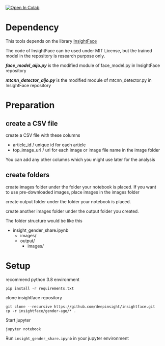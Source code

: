 [![Open In Colab](https://colab.research.google.com/assets/colab-badge.svg)](https://colab.research.google.com/github/Nikkei/aijoproject/blob/main/insight-gender/insight_gender_share.ipynb)

# Dependency 

This tools depends on the library [InsightFace](https://github.com/deepinsight/insightface)

The code of InsightFace can be used under MIT License, but the trained model in the repository is research purpose only.

___face_model_aijo.py___ is the modified module of face_model.py in InsightFace repository

___mtcnn_detector_aijo.py___ is the modified module of mtcnn_detector.py in InsightFace repository


# Preparation 

## create a CSV file
create a CSV file with these columns

* article_id / unique id for each article
* top_image_url / url for each image or image file name in the image folder

You can add any other columns which you might use later for the analysis

## create folders

create images folder under the folder your notebook is placed.
If you want to use pre-downloaded images, place images in the images folder

create output folder under the folder your notebook is placed.

create another images folder under the output folder you created.

The folder structure would be like this

* insight_gender_share.ipynb
    * images/
    * output/
        * images/

# Setup
recommend python 3.8 environment

```
pip install -r requirements.txt
```

clone insightface repository
``` 
git clone --recursive https://github.com/deepinsight/insightface.git
cp -r insightface/gender-age/* .
```

Start jupyter
```
jupyter notebook
```

Run `insight_gender_share.ipynb` in your jupyter environment

